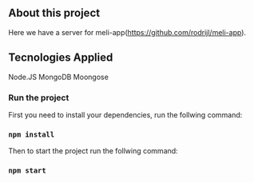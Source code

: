 ## About this project

Here we have a server for meli-app(https://github.com/rodrijl/meli-app). 

## Tecnologies Applied

Node.JS
MongoDB
Moongose



### Run the project

First you need to install your dependencies, run the follwing command:

### `npm install`

Then to start the project run the follwing command:

### `npm start`

